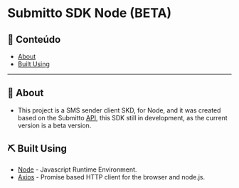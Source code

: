 # Submitto SDK Node (BETA)

## 📝 Conteúdo

- [About](#about)
- [Built Using](#built_using)

---

## 🏁 About <a name = "about"></a>

- This project is a SMS sender client SKD, for Node, and it was created based on the Submitto [API](https://github.com/submitto/submitto-api), this SDK still in development, as the current version is a beta version.

## ⛏️ Built Using <a name = "built_using"></a>

- [Node](https://nodejs.org/en/) - Javascript Runtime Environment.
- [Axios](https://github.com/axios/axios) - Promise based HTTP client for the browser and node.js.
